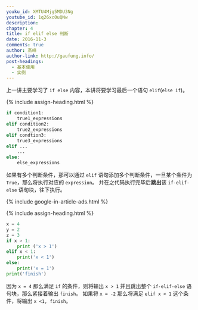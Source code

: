 ```yaml
---
youku_id: XMTU4Mjg5MDU3Ng
youtube_id: 1q26xc0uQNw
description: 
chapter: 4
title: if elif else 判断
date: 2016-11-3
comments: true
author: 高峰
author-link: http://gaufung.info/
post-headings:
  - 基本使用
  - 实例
---
```




上一讲主要学习了 `if else` 内容，本讲将要学习最后一个语句 `elif`(`else if`)。

{% include assign-heading.html %}

```python
if condition1:
    true1_expressions
elif condition2:
    true2_expressions
elif condtion3:
    true3_expressions
elif ...
    ...
else:
    else_expressions
```

如果有多个判断条件，那可以通过 `elif` 语句添加多个判断条件，一旦某个条件为 `True`，那么将执行对应的 `expression`。
并在之代码执行完毕后**跳出**该 `if-elif-else` 语句块，往下执行。

{% include google-in-article-ads.html %}

{% include assign-heading.html %}

```python
x = 4
y = 2
z = 3
if x > 1:
    print ('x > 1')
elif x < 1:
    print('x < 1')
else:
    print('x = 1')
print('finish')
```

因为 `x = 4` 那么满足 `if` 的条件，则将输出 `x > 1` 并且跳出整个 `if-elif-else` 语句块，那么紧接着输出 `finish`。 如果将
`x = -2` 那么将满足 `elif x < 1` 这个条件，将输出 `x <1, finish`。

